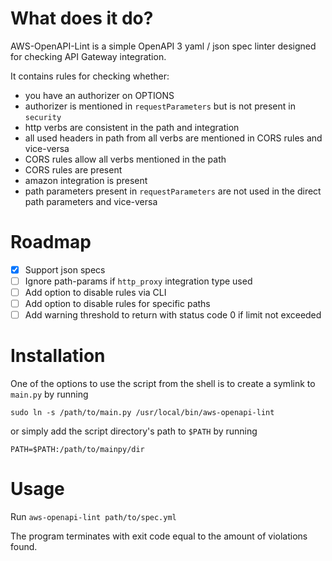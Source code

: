 # What does it do?

AWS-OpenAPI-Lint is a simple OpenAPI 3 yaml / json spec linter designed for checking API Gateway integration.

It contains rules for checking whether:

- you have an authorizer on OPTIONS
- authorizer is mentioned in `requestParameters` but is not present in `security`
- http verbs are consistent in the path and integration
- all used headers in path from all verbs are mentioned in CORS rules and vice-versa
- CORS rules allow all verbs mentioned in the path
- CORS rules are present
- amazon integration is present
- path parameters present in `requestParameters` are not used in the direct path parameters and vice-versa

# Roadmap

- [X] Support json specs
- [ ] Ignore path-params if `http_proxy` integration type used
- [ ] Add option to disable rules via CLI
- [ ] Add option to disable rules for specific paths
- [ ] Add warning threshold to return with status code 0 if limit not exceeded

# Installation

One of the options to use the script from the shell is to create a symlink to `main.py` by running

`sudo ln -s /path/to/main.py /usr/local/bin/aws-openapi-lint`

or simply add the script directory's path to `$PATH` by running

`PATH=$PATH:/path/to/mainpy/dir`

# Usage

Run `aws-openapi-lint path/to/spec.yml`

The program terminates with exit code equal to the amount of violations found.
